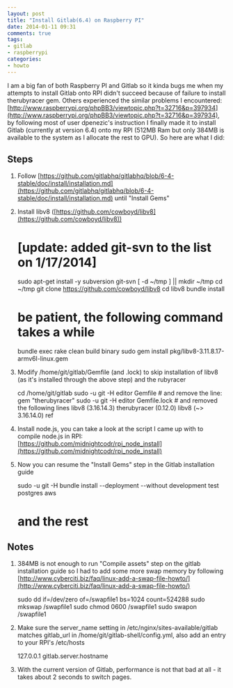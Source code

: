 ```yaml
---
layout: post
title: "Install Gitlab(6.4) on Raspberry PI"
date: 2014-01-11 09:31
comments: true
tags:
- gitlab
- raspberrypi
categories:
- howto
---
```


I am a big fan of both Raspberry PI and Gitlab so it kinda bugs me when my attempts to install Gitlab onto RPI didn't succeed because of failure to install therubyracer gem. Others experienced the similar problems I encountered: [http://www.raspberrypi.org/phpBB3/viewtopic.php?t=32716&p=397934](http://www.raspberrypi.org/phpBB3/viewtopic.php?t=32716&p=397934), by following most of user dpenezic's instruction I finally made it to install Gitlab (currently at version 6.4) onto my RPI (512MB Ram but only 384MB is available to the system as I allocate the rest to GPU). So here are what I did:

## Steps
1) Follow [https://github.com/gitlabhq/gitlabhq/blob/6-4-stable/doc/install/installation.md](https://github.com/gitlabhq/gitlabhq/blob/6-4-stable/doc/install/installation.md) until "Install Gems"

2) Install libv8 ([https://github.com/cowboyd/libv8](https://github.com/cowboyd/libv8))

	# [update: added git-svn to the list on 1/17/2014]
	sudo apt-get install -y subversion git-svn
	[ -d ~/tmp ] || mkdir ~/tmp
	cd ~/tmp
	git clone https://github.com/cowboyd/libv8
	cd libv8
	bundle install
	# be patient, the following command takes a while
	bundle exec rake clean build binary
	sudo gem install pkg/libv8-3.11.8.17-armv6l-linux.gem

3) Modify /home/git/gitlab/Gemfile (and .lock) to skip installation of libv8 (as it's installed through the above step) and the rubyracer

	cd /home/git/gitlab
	sudo -u git -H editor Gemfile	# and remove the line: gem "therubyracer"
	sudo -u git -H editor Gemfile.lock	# and removed the following lines
		libv8 (3.16.14.3)
		therubyracer (0.12.0)
		  libv8 (~> 3.16.14.0)
		  ref
4) Install node.js, you can take a look at the script I came up with to compile node.js in RPI: [https://github.com/midnightcodr/rpi_node_install](https://github.com/midnightcodr/rpi_node_install)

5) Now you can resume the "Install Gems" step in the Gitlab installation guide

	sudo -u git -H bundle install --deployment --without development test postgres aws
	# and the rest

## Notes
1) 384MB is not enough to run "Compile assets" step on the gitlab installation guide so I had to add some more swap memory by following [http://www.cyberciti.biz/faq/linux-add-a-swap-file-howto/](http://www.cyberciti.biz/faq/linux-add-a-swap-file-howto/)

	sudo dd if=/dev/zero of=/swapfile1 bs=1024 count=524288
	sudo mkswap /swapfile1
	sudo chmod 0600 /swapfile1
	sudo swapon /swapfile1

2) Make sure the server_name setting in /etc/nginx/sites-available/gitlab matches gitlab_url in /home/git/gitlab-shell/config.yml, also add an entry to your RPI's /etc/hosts

	127.0.0.1	gitlab.server.hostname

3) With the current version of Gitlab, performance is not that bad at all - it takes about 2 seconds to switch pages.
